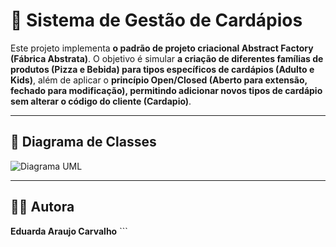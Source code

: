 # 🍔 Sistema de Gestão de Cardápios

Este projeto implementa **o padrão de projeto criacional Abstract Factory (Fábrica Abstrata)**.
O objetivo é simular **a criação de diferentes famílias de produtos (Pizza e Bebida) para tipos específicos de cardápios (Adulto e Kids)**, além de aplicar o **princípio Open/Closed (Aberto para extensão, fechado para modificação), permitindo adicionar novos tipos de cardápio sem alterar o código do cliente (Cardapio)**.

---
## 📌 Diagrama de Classes

![Diagrama UML](diagrama_de_classes.jpg)

---

## 👩‍💻 Autora

**Eduarda Araujo Carvalho** ```

